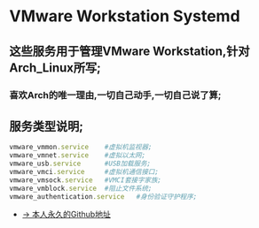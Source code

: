# VMware Workstation Systemd
## 这些服务用于管理VMware Workstation,针对Arch_Linux所写;
### 喜欢Arch的唯一理由,一切自己动手,一切自己说了算;

## 服务类型说明;
```ruby
vmware_vmmon.service    #虚拟机监视器;
vmware_vmnet.service    #虚拟以太网;
vmware_usb.service      #USB加载服务;
vmware_vmci.service     #虚拟机通信接口;
vmware_vmsock.service   #VMCI套接字家族;
vmware_vmblock.service  #阻止文件系统;
vmware_authentication.service   #身份验证守护程序;
```
- [→ 本人永久的Github地址](https://github.com/wo2ni)
